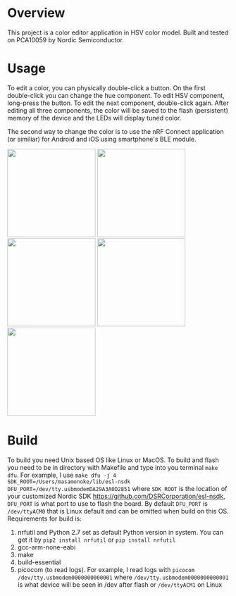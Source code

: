 # Overview

This project is a color editor application in HSV color model. Built and tested on PCA10059 by Nordic Semiconductor.

# Usage
To edit a color, you can physically double-click a button. On the first double-click you can change the hue component. To edit HSV component, long-press the button. To edit the next component, double-click again. After editing all three components, the color will be saved to the flash (persistent) memory of the device and the LEDs will display tuned color.

The second way to change the color is to use the nRF Connect application (or similiar) for Android and iOS using smartphone's BLE module.

<img src="https://github.com/masamonoke/ESTC-project/assets/68110536/2b16453b-a1a0-47af-a81e-bc70e0c1990c" width=200>
<img src="https://github.com/masamonoke/ESTC-project/assets/68110536/9da88f23-131c-4d1a-8734-45b8b56b153b" width=200>
<img src="https://github.com/masamonoke/ESTC-project/assets/68110536/34b1c1ce-5f6e-41c0-900a-dd3eb57d5ccb" width=200>
<img src="https://github.com/masamonoke/ESTC-project/assets/68110536/a28404b5-6a13-4028-988f-3bffab959586" width=200>
<img src="https://github.com/masamonoke/ESTC-project/assets/68110536/48101eb1-7995-4352-8ea7-8ddf2811d9b1" width=200>


# Build

To build you need Unix based OS like Linux or MacOS.
To build and flash you need to be in directory with Makefile and type into you terminal ```make dfu```.
For example, I use ```make dfu -j 4 SDK_ROOT=/Users/masamonoke/lib/esl-nsdk DFU_PORT=/dev/tty.usbmodemDA29A3A0D2851``` where ```SDK_ROOT``` is the location of your customized Nordic SDK https://github.com/DSRCorporation/esl-nsdk, ```DFU_PORT``` is what port to use to flash the board. By default ```DFU_PORT``` is ```/dev/ttyACM0``` that is Linux default and can be omitted when build on this OS.
Requirements for build is:
1.  nrfutil and Python 2.7 set as default Python version in system. You can get it by ```pip2 install nrfutil``` or ```pip install nrfutil```
2.  gcc-arm-none-eabi
3.  make
4.  build-essential
5.  picocom (to read logs). For example, I read logs with ```picocom /dev/tty.usbmodem0000000000001``` where ```/dev/tty.usbmodem0000000000001``` is what device will be seen in /dev after flash or ```/dev/ttyACM1``` on Linux
